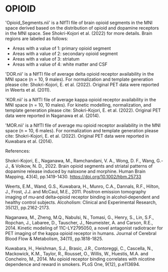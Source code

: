# OPIOID

'Opioid_Segments.nii' is a NIfTI file of brain opioid segments in the MNI space derived based on the distribution of opioid and dopamine receptors in the MNI space. See Shokri-Kojori et al. (2022) for more details. Brain regions are labeled as follows:

- Areas with a value of 1: primary opioid segment
- Areas with a value of 2: secondary opioid segment
- Areas with a value of 3: striatum
- Areas with a value of 4: white matter and CSF

'DOR.nii' is a NIfTI file of average delta opioid receptor availability in the MNI space (n = 10, 9 males). For normalization and template generation please cite: Shokri-Kojori, E. et al. (2022). Original PET data were reported in Weerts et al. (2011). 

'KOR.nii' is a NIfTI file of average kappa opioid receptor availability in the MNI space (n = 10, 10 males). For kinetic modelling, normalization, and template generation please cite: Shokri-Kojori, E. et al. (2022). Original PET data were reported in Naganawa et al. (2014).

'MOR.nii' is a NIfTI file of average mu opioid receptor availability in the MNI space (n = 10, 6 males). For normalization and template generation please cite: Shokri-Kojori, E. et al. (2022). Original PET data were reported in Kuwabara et al. (2014).


References:

Shokri-Kojori, E., Naganawa, M., Ramchandani, V. A., Wong, D. F., Wang, G.-J., & Volkow, N. D., 2022. Brain opioid segments and striatal patterns of dopamine release induced by naloxone and morphine. Human Brain Mapping, 43(4), pp.1419-1430. https://doi.org/10.1002/hbm.25733

Weerts, E.M., Wand, G.S., Kuwabara, H., Munro, C.A., Dannals, R.F., Hilton, J., Frost, J.J. and McCaul, M.E., 2011. Positron emission tomography imaging of mu‐and delta‐opioid receptor binding in alcohol‐dependent and healthy control subjects. Alcoholism: Clinical and Experimental Research, 35(12), pp.2162-2173.

Naganawa, M., Zheng, M.Q., Nabulsi, N., Tomasi, G., Henry, S., Lin, S.F., Ropchan, J., Labaree, D., Tauscher, J., Neumeister, A. and Carson, R.E., 2014. Kinetic modeling of 11C-LY2795050, a novel antagonist radiotracer for PET imaging of the kappa opioid receptor in humans. Journal of Cerebral Blood Flow & Metabolism, 34(11), pp.1818-1825.

Kuwabara, H., Heishman, S.J., Brasic, J.R., Contoreggi, C., Cascella, N., Mackowick, K.M., Taylor, R., Rousset, O., Willis, W., Huestis, M.A. and Concheiro, M., 2014. Mu opioid receptor binding correlates with nicotine dependence and reward in smokers. PLoS One, 9(12), p.e113694.

